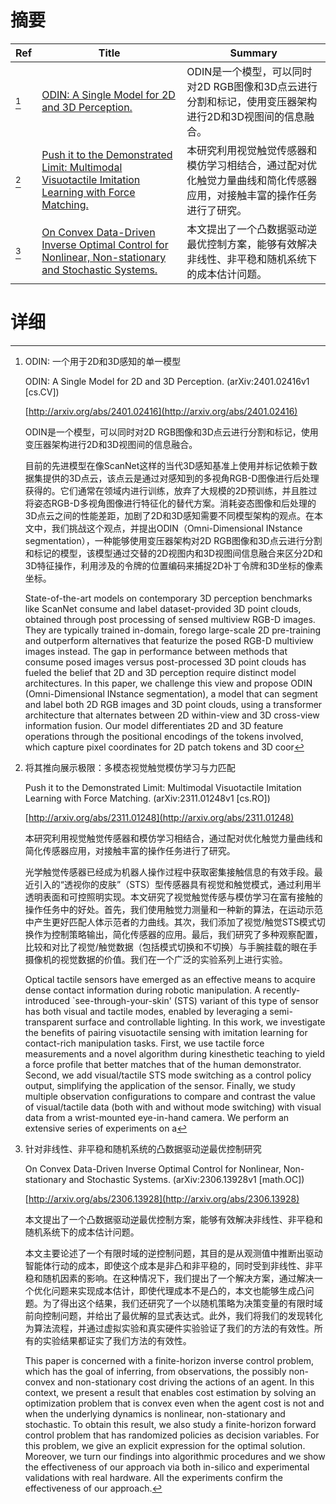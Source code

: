# 摘要

| Ref | Title | Summary |
| --- | --- | --- |
| [^1] | [ODIN: A Single Model for 2D and 3D Perception.](http://arxiv.org/abs/2401.02416) | ODIN是一个模型，可以同时对2D RGB图像和3D点云进行分割和标记，使用变压器架构进行2D和3D视图间的信息融合。 |
| [^2] | [Push it to the Demonstrated Limit: Multimodal Visuotactile Imitation Learning with Force Matching.](http://arxiv.org/abs/2311.01248) | 本研究利用视觉触觉传感器和模仿学习相结合，通过配对优化触觉力量曲线和简化传感器应用，对接触丰富的操作任务进行了研究。 |
| [^3] | [On Convex Data-Driven Inverse Optimal Control for Nonlinear, Non-stationary and Stochastic Systems.](http://arxiv.org/abs/2306.13928) | 本文提出了一个凸数据驱动逆最优控制方案，能够有效解决非线性、非平稳和随机系统下的成本估计问题。 |

# 详细

[^1]: ODIN: 一个用于2D和3D感知的单一模型

    ODIN: A Single Model for 2D and 3D Perception. (arXiv:2401.02416v1 [cs.CV])

    [http://arxiv.org/abs/2401.02416](http://arxiv.org/abs/2401.02416)

    ODIN是一个模型，可以同时对2D RGB图像和3D点云进行分割和标记，使用变压器架构进行2D和3D视图间的信息融合。

    

    目前的先进模型在像ScanNet这样的当代3D感知基准上使用并标记依赖于数据集提供的3D点云，该点云是通过对感知到的多视角RGB-D图像进行后处理获得的。它们通常在领域内进行训练，放弃了大规模的2D预训练，并且胜过将姿态RGB-D多视角图像进行特征化的替代方案。消耗姿态图像和后处理的3D点云之间的性能差距，加剧了2D和3D感知需要不同模型架构的观点。在本文中，我们挑战这个观点，并提出ODIN（Omni-Dimensional INstance segmentation），一种能够使用变压器架构对2D RGB图像和3D点云进行分割和标记的模型，该模型通过交替的2D视图内和3D视图间信息融合来区分2D和3D特征操作，利用涉及的令牌的位置编码来捕捉2D补丁令牌和3D坐标的像素坐标。

    State-of-the-art models on contemporary 3D perception benchmarks like ScanNet consume and label dataset-provided 3D point clouds, obtained through post processing of sensed multiview RGB-D images. They are typically trained in-domain, forego large-scale 2D pre-training and outperform alternatives that featurize the posed RGB-D multiview images instead. The gap in performance between methods that consume posed images versus post-processed 3D point clouds has fueled the belief that 2D and 3D perception require distinct model architectures. In this paper, we challenge this view and propose ODIN (Omni-Dimensional INstance segmentation), a model that can segment and label both 2D RGB images and 3D point clouds, using a transformer architecture that alternates between 2D within-view and 3D cross-view information fusion. Our model differentiates 2D and 3D feature operations through the positional encodings of the tokens involved, which capture pixel coordinates for 2D patch tokens and 3D coor
    
[^2]: 将其推向展示极限：多模态视觉触觉模仿学习与力匹配

    Push it to the Demonstrated Limit: Multimodal Visuotactile Imitation Learning with Force Matching. (arXiv:2311.01248v1 [cs.RO])

    [http://arxiv.org/abs/2311.01248](http://arxiv.org/abs/2311.01248)

    本研究利用视觉触觉传感器和模仿学习相结合，通过配对优化触觉力量曲线和简化传感器应用，对接触丰富的操作任务进行了研究。

    

    光学触觉传感器已经成为机器人操作过程中获取密集接触信息的有效手段。最近引入的“透视你的皮肤”（STS）型传感器具有视觉和触觉模式，通过利用半透明表面和可控照明实现。本文研究了视觉触觉传感与模仿学习在富有接触的操作任务中的好处。首先，我们使用触觉力测量和一种新的算法，在运动示范中产生更好匹配人体示范者的力曲线。其次，我们添加了视觉/触觉STS模式切换作为控制策略输出，简化传感器的应用。最后，我们研究了多种观察配置，比较和对比了视觉/触觉数据（包括模式切换和不切换）与手腕挂载的眼在手摄像机的视觉数据的价值。我们在一个广泛的实验系列上进行实验。

    Optical tactile sensors have emerged as an effective means to acquire dense contact information during robotic manipulation. A recently-introduced `see-through-your-skin' (STS) variant of this type of sensor has both visual and tactile modes, enabled by leveraging a semi-transparent surface and controllable lighting. In this work, we investigate the benefits of pairing visuotactile sensing with imitation learning for contact-rich manipulation tasks. First, we use tactile force measurements and a novel algorithm during kinesthetic teaching to yield a force profile that better matches that of the human demonstrator. Second, we add visual/tactile STS mode switching as a control policy output, simplifying the application of the sensor. Finally, we study multiple observation configurations to compare and contrast the value of visual/tactile data (both with and without mode switching) with visual data from a wrist-mounted eye-in-hand camera. We perform an extensive series of experiments on a
    
[^3]: 针对非线性、非平稳和随机系统的凸数据驱动逆最优控制研究

    On Convex Data-Driven Inverse Optimal Control for Nonlinear, Non-stationary and Stochastic Systems. (arXiv:2306.13928v1 [math.OC])

    [http://arxiv.org/abs/2306.13928](http://arxiv.org/abs/2306.13928)

    本文提出了一个凸数据驱动逆最优控制方案，能够有效解决非线性、非平稳和随机系统下的成本估计问题。

    

    本文主要论述了一个有限时域的逆控制问题，其目的是从观测值中推断出驱动智能体行动的成本，即使这个成本是非凸和非平稳的，同时受到非线性、非平稳和随机因素的影响。在这种情况下，我们提出了一个解决方案，通过解决一个优化问题来实现成本估计，即使代理成本不是凸的，本文也能够生成凸问题。为了得出这个结果，我们还研究了一个以随机策略为决策变量的有限时域前向控制问题，并给出了最优解的显式表达式。此外，我们将我们的发现转化为算法流程，并通过虚拟实验和真实硬件实验验证了我们的方法的有效性。所有的实验结果都证实了我们方法的有效性。

    This paper is concerned with a finite-horizon inverse control problem, which has the goal of inferring, from observations, the possibly non-convex and non-stationary cost driving the actions of an agent. In this context, we present a result that enables cost estimation by solving an optimization problem that is convex even when the agent cost is not and when the underlying dynamics is nonlinear, non-stationary and stochastic. To obtain this result, we also study a finite-horizon forward control problem that has randomized policies as decision variables. For this problem, we give an explicit expression for the optimal solution. Moreover, we turn our findings into algorithmic procedures and we show the effectiveness of our approach via both in-silico and experimental validations with real hardware. All the experiments confirm the effectiveness of our approach.
    

